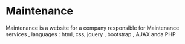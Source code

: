# Maintenance
Maintenance is a website for a company responsible for Maintenance services ,
languages :  html, css, jquery , bootstrap , AJAX anda PHP 
